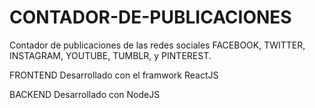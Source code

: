 # CONTADOR-DE-PUBLICACIONES
Contador de publicaciones de las redes sociales FACEBOOK, TWITTER, INSTAGRAM, YOUTUBE, TUMBLR, y PINTEREST.

FRONTEND 
Desarrollado con el framwork ReactJS

BACKEND
Desarrollado con NodeJS
